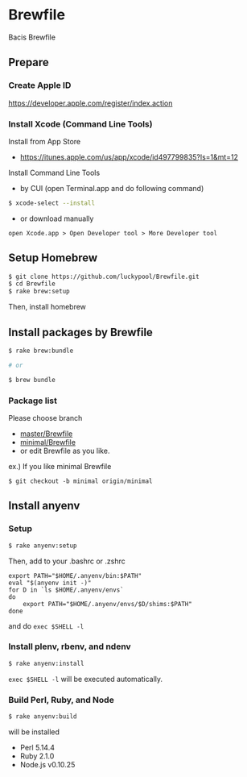 Brewfile
========

Bacis Brewfile

## Prepare

### Create Apple ID

https://developer.apple.com/register/index.action

### Install Xcode (Command Line Tools)

Install from App Store

- https://itunes.apple.com/us/app/xcode/id497799835?ls=1&mt=12

Install Command Line Tools

- by CUI (open Terminal.app and do following command)

```bash
$ xcode-select --install
```

- or download manually

```
open Xcode.app > Open Developer tool > More Developer tool
```

## Setup Homebrew

```bash
$ git clone https://github.com/luckypool/Brewfile.git
$ cd Brewfile
$ rake brew:setup
```

Then, install homebrew

## Install packages by Brewfile

```bash
$ rake brew:bundle

# or

$ brew bundle
```

### Package list

Please choose branch

- [master/Brewfile](https://github.com/luckypool/Brewfile/blob/master/Brewfile)
- [minimal/Brewfile](https://github.com/luckypool/Brewfile/blob/minimal/Brewfile)
- or edit Brewfile as you like.

ex.) If you like minimal Brewfile

```
$ git checkout -b minimal origin/minimal
```

## Install anyenv

### Setup

```bash
$ rake anyenv:setup
```

Then, add to your .bashrc or .zshrc

```
export PATH="$HOME/.anyenv/bin:$PATH"
eval "$(anyenv init -)"
for D in `ls $HOME/.anyenv/envs`
do
    export PATH="$HOME/.anyenv/envs/$D/shims:$PATH"
done
```

and do `exec $SHELL -l`

### Install plenv, rbenv, and ndenv

```bash
$ rake anyenv:install
```

`exec $SHELL -l` will be executed automatically.

### Build Perl, Ruby, and Node

```bash
$ rake anyenv:build
```

will be installed 

- Perl 5.14.4
- Ruby 2.1.0
- Node.js v0.10.25

